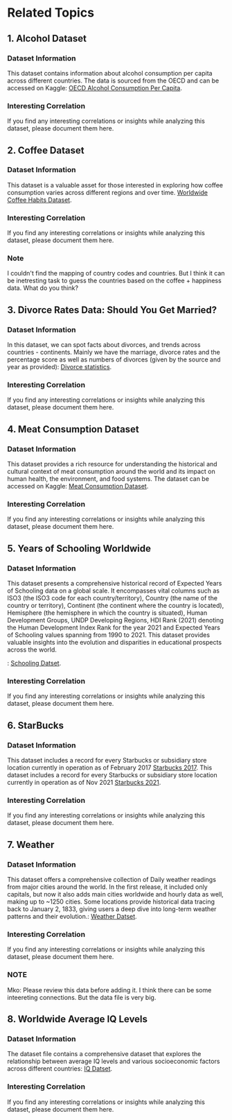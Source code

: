 # Related Topics


## 1. Alcohol Dataset

### Dataset Information
This dataset contains information about alcohol consumption per capita across different countries. The data is sourced from the OECD and can be accessed on Kaggle: [OECD Alcohol Consumption Per Capita](https://www.kaggle.com/datasets/thedevastator/oecd-alcohol-consumption-per-capita/data).

### Interesting Correlation
If you find any interesting correlations or insights while analyzing this dataset, please document them here.

## 2. Coffee Dataset

### Dataset Information
This dataset is a valuable asset for those interested in exploring how coffee consumption varies across different regions and over time.  [Worldwide Coffee Habits Dataset](https://www.kaggle.com/datasets/waqi786/worldwide-coffee-habits-dataset/data).

### Interesting Correlation
If you find any interesting correlations or insights while analyzing this dataset, please document them here.

### Note
I couldn't find the mapping of country codes and countries. But I think it can be inetresting task to guess the countries based on the coffee + happiness data. What do you think?

## 3. Divorce Rates Data: Should You Get Married?

### Dataset Information
In this dataset, we can spot facts about divorces, and trends across countries - continents.
Mainly we have the marriage, divorce rates and the percentage score as well as numbers of divorces (given by the source and year as provided): [Divorce statistics](https://www.kaggle.com/datasets/johnny1994/divorce-rates-data-should-you-get-married).

### Interesting Correlation
If you find any interesting correlations or insights while analyzing this dataset, please document them here.

## 4. Meat Consumption Dataset

### Dataset Information
This dataset provides a rich resource for understanding the historical and cultural context of meat consumption around the world and its impact on human health, the environment, and food systems. The dataset can be accessed on Kaggle: [Meat Consumption Dataset](https://www.kaggle.com/datasets/ulrikthygepedersen/meat-consumption).

### Interesting Correlation
If you find any interesting correlations or insights while analyzing this dataset, please document them here.

## 5. Years of Schooling Worldwide

### Dataset Information
This dataset presents a comprehensive historical record of Expected Years of Schooling data on a global scale. It encompasses vital columns such as ISO3 (the ISO3 code for each country/territory), Country (the name of the country or territory), Continent (the continent where the country is located), Hemisphere (the hemisphere in which the country is situated), Human Development Groups, UNDP Developing Regions, HDI Rank (2021) denoting the Human Development Index Rank for the year 2021 and Expected Years of Schooling values spanning from 1990 to 2021. This dataset provides valuable insights into the evolution and disparities in educational prospects across the world.

: [Schooling Datset](https://www.kaggle.com/datasets/iamsouravbanerjee/years-of-schooling-worldwide).

### Interesting Correlation
If you find any interesting correlations or insights while analyzing this dataset, please document them here.

## 6. StarBucks

### Dataset Information
This dataset includes a record for every Starbucks or subsidiary store location currently in operation as of February 2017 [Starbucks 2017](https://www.kaggle.com/datasets/starbucks/store-locations).
This dataset includes a record for every Starbucks or subsidiary store location currently in operation as of Nov 2021 [Starbucks 2021](https://www.kaggle.com/datasets/kukuroo3/starbucks-locations-worldwide-2021-version).

### Interesting Correlation
If you find any interesting correlations or insights while analyzing this dataset, please document them here.
  
## 7. Weather

### Dataset Information
This dataset offers a comprehensive collection of Daily weather readings from major cities around the world. In the first release, it included only capitals, but now it also adds main cities worldwide and hourly data as well, making up to ~1250 cities. Some locations provide historical data tracing back to January 2, 1833, giving users a deep dive into long-term weather patterns and their evolution.: [Weather Datset](https://www.kaggle.com/datasets/guillemservera/global-daily-climate-data?select=daily_weather.parquet).

### Interesting Correlation
If you find any interesting correlations or insights while analyzing this dataset, please document them here.

### NOTE
Mko: Please review this data before adding it. I think there can be some inteereting connections. But the data file is very big.

## 8. Worldwide Average IQ Levels

### Dataset Information
The dataset file contains a comprehensive dataset that explores the relationship between average IQ levels and various socioeconomic factors across different countries: [IQ Datset](https://www.kaggle.com/datasets/abhijitdahatonde/worldwide-average-iq-levels/data).

### Interesting Correlation
If you find any interesting correlations or insights while analyzing this dataset, please document them here.